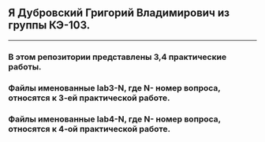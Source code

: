 ## **Я Дубровский Григорий Владимирович из группы КЭ-103.**
---
### В этом репозитории представлены 3,4 практические работы.
### Файлы именованные lab3-N, где N- номер вопроса, относятся к 3-ей практической работе.
### Файлы именованные lab4-N, где N- номер вопроса, относятся к 4-ой практической работе.

